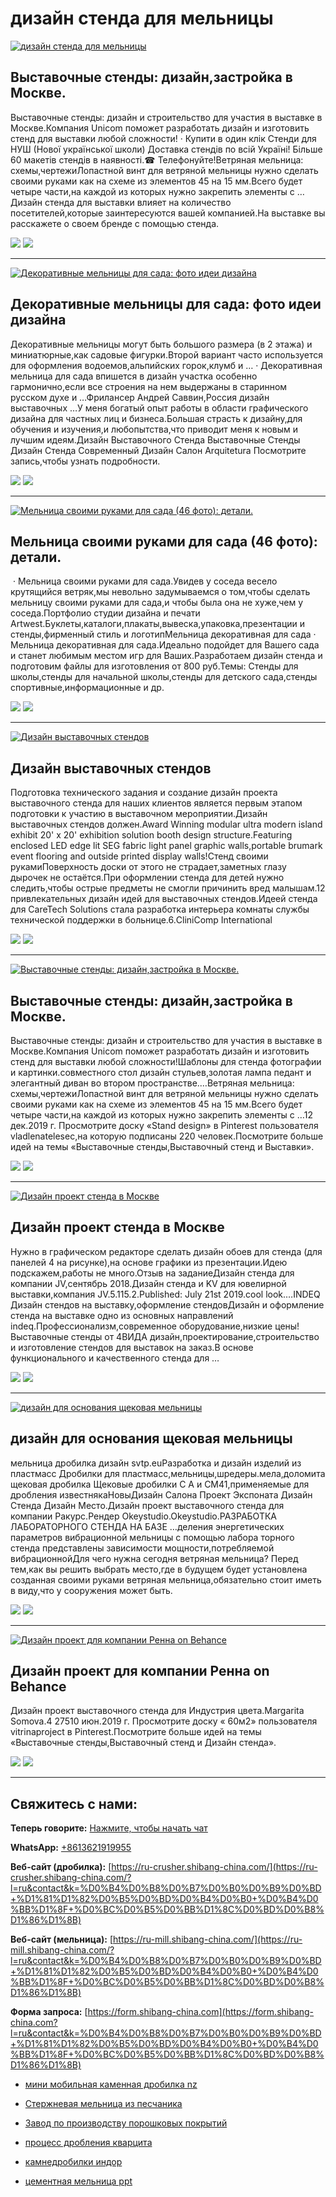 # дизайн стенда для мельницы

<a href="https://swt.shibang-china.com/?l=ru&img&k=%D0%B4%D0%B8%D0%B7%D0%B0%D0%B9%D0%BD+%D1%81%D1%82%D0%B5%D0%BD%D0%B4%D0%B0+%D0%B4%D0%BB%D1%8F+%D0%BC%D0%B5%D0%BB%D1%8C%D0%BD%D0%B8%D1%86%D1%8B" target="_blank">![дизайн стенда для мельницы](http://static.shibang-china.com/all-800x300/300.jpg)</a>

## Выставочные стенды: дизайн,застройка в Москве.
Выставочные стенды: дизайн и строительство для участия в выставке в Москве.Компания Unicom поможет разработать дизайн и изготовить стенд для выставки любой сложности!&nbsp;&#0183;&#32;Купити в один клік Стенди для НУШ (Нової української школи) Доставка стендів по всій Україні! Більше 60 макетів стендів в наявності.☎ Телефонуйте!Ветряная мельница: схемы,чертежиЛопастной винт для ветряной мельницы нужно сделать своими руками как на схеме из элементов 45 на 15 мм.Всего будет четыре части,на каждой из которых нужно закрепить элементы с …Дизайн стенда для выставки влияет на количество посетителей,которые заинтересуются вашей компанией.На выставке вы расскажете о своем бренде с помощью стенда.


<a href="https://whatsapp.shibangsoft.com/WhatsApp.php" target="_blank" title="WhatsApp">![](http://static.shibang-china.com/icon/whatsapp.png)</a> <a href="https://swt.shibang-china.com/?l=ru&icon&k=%D0%B4%D0%B8%D0%B7%D0%B0%D0%B9%D0%BD+%D1%81%D1%82%D0%B5%D0%BD%D0%B4%D0%B0+%D0%B4%D0%BB%D1%8F+%D0%BC%D0%B5%D0%BB%D1%8C%D0%BD%D0%B8%D1%86%D1%8B" target="_blank">![](http://static.shibang-china.com/icon/chat-ru.png)</a>

---

<a href="https://swt.shibang-china.com/?l=ru&img&k=%D0%B4%D0%B8%D0%B7%D0%B0%D0%B9%D0%BD+%D1%81%D1%82%D0%B5%D0%BD%D0%B4%D0%B0+%D0%B4%D0%BB%D1%8F+%D0%BC%D0%B5%D0%BB%D1%8C%D0%BD%D0%B8%D1%86%D1%8B" target="_blank">![Декоративные мельницы для сада: фото идеи дизайна](http://static.shibang-china.com/all-800x300/351.jpg)</a>

## Декоративные мельницы для сада: фото идеи дизайна
Декоративные мельницы могут быть большого размера (в 2 этажа) и миниатюрные,как садовые фигурки.Второй вариант часто используется для оформления водоемов,альпийских горок,клумб и …&nbsp;&#0183;&#32;Декоративная мельница для сада впишется в дизайн участка особенно гармонично,если все строения на нем выдержаны в старинном русском духе и …Фрилансер Андрей Саввин,Россия дизайн выставочных …У меня богатый опыт работы в области графического дизайна для частных лиц и бизнеса.Большая страсть к дизайну,для обучения и изучения,и любопытства,что приводит меня к новым и лучшим идеям.Дизайн Выставочного Стенда Выставочные Стенды Дизайн Стенда Современный Дизайн Салон Arquitetura Посмотрите запись,чтобы узнать подробности.


<a href="https://whatsapp.shibangsoft.com/WhatsApp.php" target="_blank" title="WhatsApp">![](http://static.shibang-china.com/icon/whatsapp.png)</a> <a href="https://swt.shibang-china.com/?l=ru&icon&k=%D0%B4%D0%B8%D0%B7%D0%B0%D0%B9%D0%BD+%D1%81%D1%82%D0%B5%D0%BD%D0%B4%D0%B0+%D0%B4%D0%BB%D1%8F+%D0%BC%D0%B5%D0%BB%D1%8C%D0%BD%D0%B8%D1%86%D1%8B" target="_blank">![](http://static.shibang-china.com/icon/chat-ru.png)</a>

---

<a href="https://swt.shibang-china.com/?l=ru&img&k=%D0%B4%D0%B8%D0%B7%D0%B0%D0%B9%D0%BD+%D1%81%D1%82%D0%B5%D0%BD%D0%B4%D0%B0+%D0%B4%D0%BB%D1%8F+%D0%BC%D0%B5%D0%BB%D1%8C%D0%BD%D0%B8%D1%86%D1%8B" target="_blank">![Мельница своими руками для сада (46 фото): детали.](http://static.shibang-china.com/all-800x300/1241.jpg)</a>

## Мельница своими руками для сада (46 фото): детали.
&nbsp;&#0183;&#32;Мельница своими руками для сада.Увидев у соседа весело крутящийся ветряк,мы невольно задумываемся о том,чтобы сделать мельницу своими руками для сада,и чтобы была она не хуже,чем у соседа.Портфолио студии дизайна и печати Artwest.Буклеты,каталоги,плакаты,вывеска,упаковка,презентации и стенды,фирменный стиль и логотипМельница декоративная для сада&nbsp;&#0183;&#32;Мельница декоративная для сада.Идеально подойдет для Вашего сада и станет любимым местом игр для Ваших.Разработаем дизайн стенда и подготовим файлы для изготовления от 800 руб.Темы: Стенды для школы,стенды для начальной школы,стенды для детского сада,стенды спортивные,информационные и др.


<a href="https://whatsapp.shibangsoft.com/WhatsApp.php" target="_blank" title="WhatsApp">![](http://static.shibang-china.com/icon/whatsapp.png)</a> <a href="https://swt.shibang-china.com/?l=ru&icon&k=%D0%B4%D0%B8%D0%B7%D0%B0%D0%B9%D0%BD+%D1%81%D1%82%D0%B5%D0%BD%D0%B4%D0%B0+%D0%B4%D0%BB%D1%8F+%D0%BC%D0%B5%D0%BB%D1%8C%D0%BD%D0%B8%D1%86%D1%8B" target="_blank">![](http://static.shibang-china.com/icon/chat-ru.png)</a>

---

<a href="https://swt.shibang-china.com/?l=ru&img&k=%D0%B4%D0%B8%D0%B7%D0%B0%D0%B9%D0%BD+%D1%81%D1%82%D0%B5%D0%BD%D0%B4%D0%B0+%D0%B4%D0%BB%D1%8F+%D0%BC%D0%B5%D0%BB%D1%8C%D0%BD%D0%B8%D1%86%D1%8B" target="_blank">![Дизайн выставочных стендов](http://static.shibang-china.com/all-800x300/483.jpg)</a>

## Дизайн выставочных стендов
Подготовка технического задания и создание дизайн проекта выставочного стенда для наших клиентов является первым этапом подготовки к участию в выставочном мероприятии.Дизайн выставочных стендов должен.Award Winning modular ultra modern island exhibit 20' x 20' exhibition solution booth design structure.Featuring enclosed LED edge lit SEG fabric light panel graphic walls,portable brumark event flooring and outside printed display walls!Стенд своими рукамиПоверхность доски от этого не страдает,заметных глазу дырочек не остаётся.При оформлении стенда для детей нужно следить,чтобы острые предметы не смогли причинить вред малышам.12 привлекательных дизайн идей для выставочных стендов.Идеей стенда для CareTech Solutions стала разработка интерьера комнаты службы технической поддержки в больнице.6.CliniComp International


<a href="https://whatsapp.shibangsoft.com/WhatsApp.php" target="_blank" title="WhatsApp">![](http://static.shibang-china.com/icon/whatsapp.png)</a> <a href="https://swt.shibang-china.com/?l=ru&icon&k=%D0%B4%D0%B8%D0%B7%D0%B0%D0%B9%D0%BD+%D1%81%D1%82%D0%B5%D0%BD%D0%B4%D0%B0+%D0%B4%D0%BB%D1%8F+%D0%BC%D0%B5%D0%BB%D1%8C%D0%BD%D0%B8%D1%86%D1%8B" target="_blank">![](http://static.shibang-china.com/icon/chat-ru.png)</a>

---

<a href="https://swt.shibang-china.com/?l=ru&img&k=%D0%B4%D0%B8%D0%B7%D0%B0%D0%B9%D0%BD+%D1%81%D1%82%D0%B5%D0%BD%D0%B4%D0%B0+%D0%B4%D0%BB%D1%8F+%D0%BC%D0%B5%D0%BB%D1%8C%D0%BD%D0%B8%D1%86%D1%8B" target="_blank">![Выставочные стенды: дизайн,застройка в Москве.](http://static.shibang-china.com/all-800x300/847.jpg)</a>

## Выставочные стенды: дизайн,застройка в Москве.
Выставочные стенды: дизайн и строительство для участия в выставке в Москве.Компания Unicom поможет разработать дизайн и изготовить стенд для выставки любой сложности!Шаблоны для стенда фотографии и картинки.совместного стол дизайн стульев,золотая лампа педант и элегантный диван во втором пространстве.…Ветряная мельница: схемы,чертежиЛопастной винт для ветряной мельницы нужно сделать своими руками как на схеме из элементов 45 на 15 мм.Всего будет четыре части,на каждой из которых нужно закрепить элементы с …12 дек.2019 г. Просмотрите доску &#171;Stand design&#187; в Pinterest пользователя vladlenatelesec,на которую подписаны 220 человек.Посмотрите больше идей на темы &#171;Выставочные стенды,Выставочный стенд и Выставки&#187;.


<a href="https://whatsapp.shibangsoft.com/WhatsApp.php" target="_blank" title="WhatsApp">![](http://static.shibang-china.com/icon/whatsapp.png)</a> <a href="https://swt.shibang-china.com/?l=ru&icon&k=%D0%B4%D0%B8%D0%B7%D0%B0%D0%B9%D0%BD+%D1%81%D1%82%D0%B5%D0%BD%D0%B4%D0%B0+%D0%B4%D0%BB%D1%8F+%D0%BC%D0%B5%D0%BB%D1%8C%D0%BD%D0%B8%D1%86%D1%8B" target="_blank">![](http://static.shibang-china.com/icon/chat-ru.png)</a>

---

<a href="https://swt.shibang-china.com/?l=ru&img&k=%D0%B4%D0%B8%D0%B7%D0%B0%D0%B9%D0%BD+%D1%81%D1%82%D0%B5%D0%BD%D0%B4%D0%B0+%D0%B4%D0%BB%D1%8F+%D0%BC%D0%B5%D0%BB%D1%8C%D0%BD%D0%B8%D1%86%D1%8B" target="_blank">![Дизайн проект стенда в Москве](http://static.shibang-china.com/all-800x300/610.jpg)</a>

## Дизайн проект стенда в Москве
Нужно в графическом редакторе сделать дизайн обоев для стенда (для панелей 4 на рисунке),на основе графики из презентации.Идею подскажем,работы не много.Отзыв на заданиеДизайн стенда для компании JV,сентябрь 2018.Дизайн стенда и KV для ювелирной выставки,компания JV.5.115.2.Published: July 21st 2019.cool look.…INDEQ Дизайн стендов на выставку,оформление стендовДизайн и оформление стенда на выставке одно из основных направлений indeq.Профессионализм,современное оборудование,низкие цены!Выставочные стенды от 4ВИДА дизайн,проектирование,строительство и изготовление стендов для выставок на заказ.В основе функционального и качественного стенда для …


<a href="https://whatsapp.shibangsoft.com/WhatsApp.php" target="_blank" title="WhatsApp">![](http://static.shibang-china.com/icon/whatsapp.png)</a> <a href="https://swt.shibang-china.com/?l=ru&icon&k=%D0%B4%D0%B8%D0%B7%D0%B0%D0%B9%D0%BD+%D1%81%D1%82%D0%B5%D0%BD%D0%B4%D0%B0+%D0%B4%D0%BB%D1%8F+%D0%BC%D0%B5%D0%BB%D1%8C%D0%BD%D0%B8%D1%86%D1%8B" target="_blank">![](http://static.shibang-china.com/icon/chat-ru.png)</a>

---

<a href="https://swt.shibang-china.com/?l=ru&img&k=%D0%B4%D0%B8%D0%B7%D0%B0%D0%B9%D0%BD+%D1%81%D1%82%D0%B5%D0%BD%D0%B4%D0%B0+%D0%B4%D0%BB%D1%8F+%D0%BC%D0%B5%D0%BB%D1%8C%D0%BD%D0%B8%D1%86%D1%8B" target="_blank">![дизайн для основания щековая мельницы](http://static.shibang-china.com/all-800x300/1330.jpg)</a>

## дизайн для основания щековая мельницы
мельница дробилка дизайн svtp.euРазработка и дизайн изделий из пластмасс Дробилки для пластмасс,мельницы,шредеры.мела,доломита щековая дробилка Щековые дробилки С А и СМ41,применяемые для дробления известнякаНовыДизайн Салона Проект Экспоната Дизайн Стенда Дизайн Место.Дизайн проект выставочного стенда для компании Ракурс.Рендер Okeystudio.Okeystudio.РАЗРАБОТКА ЛАБОРАТОРНОГО СТЕНДА НА БАЗЕ …деления энергетических параметров вибрационной мельницы с помощью лабора торного стенда представлены зависимости мощности,потребляемой вибрационнойДля чего нужна сегодня ветряная мельница? Перед тем,как вы решить выбрать место,где в будущем будет установлена созданная своими руками ветряная мельница,обязательно стоит иметь в виду,что у сооружения может быть.


<a href="https://whatsapp.shibangsoft.com/WhatsApp.php" target="_blank" title="WhatsApp">![](http://static.shibang-china.com/icon/whatsapp.png)</a> <a href="https://swt.shibang-china.com/?l=ru&icon&k=%D0%B4%D0%B8%D0%B7%D0%B0%D0%B9%D0%BD+%D1%81%D1%82%D0%B5%D0%BD%D0%B4%D0%B0+%D0%B4%D0%BB%D1%8F+%D0%BC%D0%B5%D0%BB%D1%8C%D0%BD%D0%B8%D1%86%D1%8B" target="_blank">![](http://static.shibang-china.com/icon/chat-ru.png)</a>

---

<a href="https://swt.shibang-china.com/?l=ru&img&k=%D0%B4%D0%B8%D0%B7%D0%B0%D0%B9%D0%BD+%D1%81%D1%82%D0%B5%D0%BD%D0%B4%D0%B0+%D0%B4%D0%BB%D1%8F+%D0%BC%D0%B5%D0%BB%D1%8C%D0%BD%D0%B8%D1%86%D1%8B" target="_blank">![Дизайн проект для компании Ренна on Behance](http://static.shibang-china.com/all-800x300/1150.jpg)</a>

## Дизайн проект для компании Ренна on Behance
Дизайн проект выставочного стенда для Индустрия цвета.Margarita Somova.4 27510 июн.2019 г. Просмотрите доску &#171; 60м2&#187; пользователя vitrinaproject в Pinterest.Посмотрите больше идей на темы &#171;Выставочные стенды,Выставочный стенд и Дизайн стенда&#187;.

<a href="https://whatsapp.shibangsoft.com/WhatsApp.php" target="_blank" title="WhatsApp">![](http://static.shibang-china.com/icon/whatsapp.png)</a> <a href="https://swt.shibang-china.com/?l=ru&icon&k=%D0%B4%D0%B8%D0%B7%D0%B0%D0%B9%D0%BD+%D1%81%D1%82%D0%B5%D0%BD%D0%B4%D0%B0+%D0%B4%D0%BB%D1%8F+%D0%BC%D0%B5%D0%BB%D1%8C%D0%BD%D0%B8%D1%86%D1%8B" target="_blank">![](http://static.shibang-china.com/icon/chat-ru.png)</a>

---
## Свяжитесь с нами:

**Теперь говорите:** [Нажмите, чтобы начать чат](https://swt.shibang-china.com?l=ru&contact&k=%D0%B4%D0%B8%D0%B7%D0%B0%D0%B9%D0%BD+%D1%81%D1%82%D0%B5%D0%BD%D0%B4%D0%B0+%D0%B4%D0%BB%D1%8F+%D0%BC%D0%B5%D0%BB%D1%8C%D0%BD%D0%B8%D1%86%D1%8B)

**WhatsApp:**  [+8613621919955](https://whatsapp.shibangsoft.com/WhatsApp.php)

**Веб-сайт (дробилка):** [https://ru-crusher.shibang-china.com/](https://ru-crusher.shibang-china.com/?l=ru&contact&k=%D0%B4%D0%B8%D0%B7%D0%B0%D0%B9%D0%BD+%D1%81%D1%82%D0%B5%D0%BD%D0%B4%D0%B0+%D0%B4%D0%BB%D1%8F+%D0%BC%D0%B5%D0%BB%D1%8C%D0%BD%D0%B8%D1%86%D1%8B)

**Веб-сайт (мельница):** [https://ru-mill.shibang-china.com/](https://ru-mill.shibang-china.com/?l=ru&contact&k=%D0%B4%D0%B8%D0%B7%D0%B0%D0%B9%D0%BD+%D1%81%D1%82%D0%B5%D0%BD%D0%B4%D0%B0+%D0%B4%D0%BB%D1%8F+%D0%BC%D0%B5%D0%BB%D1%8C%D0%BD%D0%B8%D1%86%D1%8B)

**Форма запроса:** [https://form.shibang-china.com](https://form.shibang-china.com?l=ru&contact&k=%D0%B4%D0%B8%D0%B7%D0%B0%D0%B9%D0%BD+%D1%81%D1%82%D0%B5%D0%BD%D0%B4%D0%B0+%D0%B4%D0%BB%D1%8F+%D0%BC%D0%B5%D0%BB%D1%8C%D0%BD%D0%B8%D1%86%D1%8B)

* [мини мобильная каменная дробилка nz](../133/%D0%BC%D0%B8%D0%BD%D0%B8%20%D0%BC%D0%BE%D0%B1%D0%B8%D0%BB%D1%8C%D0%BD%D0%B0%D1%8F%20%D0%BA%D0%B0%D0%BC%D0%B5%D0%BD%D0%BD%D0%B0%D1%8F%20%D0%B4%D1%80%D0%BE%D0%B1%D0%B8%D0%BB%D0%BA%D0%B0%20nz.md)

* [Стержневая мельница из песчаника](../131/%D0%A1%D1%82%D0%B5%D1%80%D0%B6%D0%BD%D0%B5%D0%B2%D0%B0%D1%8F%20%D0%BC%D0%B5%D0%BB%D1%8C%D0%BD%D0%B8%D1%86%D0%B0%20%D0%B8%D0%B7%20%D0%BF%D0%B5%D1%81%D1%87%D0%B0%D0%BD%D0%B8%D0%BA%D0%B0.md)

* [Завод по производству порошковых покрытий](../133/%D0%97%D0%B0%D0%B2%D0%BE%D0%B4%20%D0%BF%D0%BE%20%D0%BF%D1%80%D0%BE%D0%B8%D0%B7%D0%B2%D0%BE%D0%B4%D1%81%D1%82%D0%B2%D1%83%20%D0%BF%D0%BE%D1%80%D0%BE%D1%88%D0%BA%D0%BE%D0%B2%D1%8B%D1%85%20%D0%BF%D0%BE%D0%BA%D1%80%D1%8B%D1%82%D0%B8%D0%B9.md)

* [процесс дробления кварцита](../134/%D0%BF%D1%80%D0%BE%D1%86%D0%B5%D1%81%D1%81%20%D0%B4%D1%80%D0%BE%D0%B1%D0%BB%D0%B5%D0%BD%D0%B8%D1%8F%20%D0%BA%D0%B2%D0%B0%D1%80%D1%86%D0%B8%D1%82%D0%B0.md)

* [камнедробилки индор](../132/%D0%BA%D0%B0%D0%BC%D0%BD%D0%B5%D0%B4%D1%80%D0%BE%D0%B1%D0%B8%D0%BB%D0%BA%D0%B8%20%D0%B8%D0%BD%D0%B4%D0%BE%D1%80.md)

* [цементная мельница ppt](../132/%D1%86%D0%B5%D0%BC%D0%B5%D0%BD%D1%82%D0%BD%D0%B0%D1%8F%20%D0%BC%D0%B5%D0%BB%D1%8C%D0%BD%D0%B8%D1%86%D0%B0%20ppt.md)
